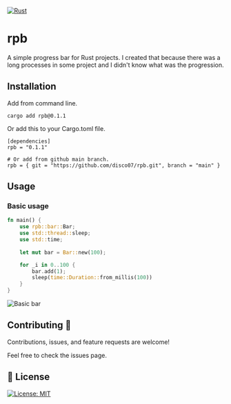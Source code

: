 [![Rust](https://github.com/disco07/rpb/actions/workflows/rust.yml/badge.svg?branch=main)](https://github.com/disco07/rpb/actions/workflows/rust.yml)
# rpb
A simple progress bar for Rust projects. I created that because there was a long processes in some project and I didn't know what was the progression.

## Installation
Add from command line.
```
cargo add rpb@0.1.1
```
Or add this to your Cargo.toml file.
```
[dependencies]
rpb = "0.1.1"

# Or add from github main branch.
rpb = { git = "https://github.com/disco07/rpb.git", branch = "main" }

```

## Usage
### Basic usage
```rust
fn main() {
    use rpb::bar::Bar;
    use std::thread::sleep;
    use std::time;
    
    let mut bar = Bar::new(100);

    for _i in 0..100 {
        bar.add(1);
        sleep(time::Duration::from_millis(100))
    }
}
```
![Basic bar](examples/basic/progressbar.gif)

## Contributing 🤝
Contributions, issues, and feature requests are welcome!

Feel free to check the issues page.

## 📝 License
[![License: MIT](https://img.shields.io/badge/License-MIT-yellow.svg)](https://opensource.org/licenses/MIT)
